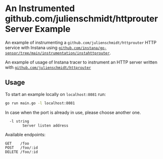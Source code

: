An Instrumented github.com/julienschmidt/httprouter Server Example
==================================================================

An example of instrumenting a `github.com/julienschmidt/httprouter` HTTP service with Instana using [`github.com/instana/go-sensor/tree/main/instrumentation/instahttprouter`](https://pkg.go.dev/github.com/instana/go-sensor/instrumentation/instahttprouter).

An example of usage of Instana tracer to instrument an HTTP server written with [`github.com/julienschmidt/httprouter`](https://github.com/julienschmidt/httprouter)

Usage
-----

To start an example locally on `localhost:8081` run:

```bash
go run main.go -l localhost:8081
```

In case when the port is already in use, please choose another one.

```
  -l string
        Server listen address
```

Available endpoints:
```
GET    /foo
POST   /foo/:id
DELETE /foo/:id
```
